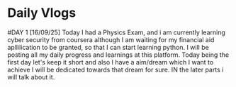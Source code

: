 # Daily Vlogs

#DAY 1 [16/09/25]
Today I had a Physics Exam, and i am currently learning cyber security from coursera although I am waiting for my financial aid apllilication to be granted, so that I can start learning python. I will be posting all my daily progress and learnings at this platform. Today being the first day let's keep it short and also I have a aim/dream which I want to achieve
I will be dedicated towards that dream for sure. IN the later parts i will talk about it.
